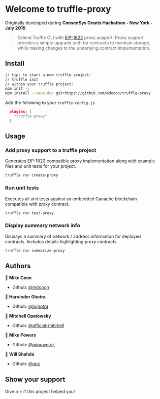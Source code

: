 # Welcome to truffle-proxy

Originally developed during **ConsenSys Grants Hackathon - New York - July 2019**

> Extend Truffle CLI with [EIP-1822](https://github.com/ethereum/EIPs/blob/master/EIPS/eip-1822.md) proxy support. Proxy support provides a simple upgrade path for contracts to maintain storage, while making changes to the underlying contract implementation.

## Install

```sh
// tip: to start a new truffle project:
// truffle init
// within your truffle project:
npm init -y
npm install --save-dev git+https://github.com/mdcoon/truffle-proxy
```

Add the following to your `truffle-config.js`
```json
  plugins: [
    "truffle-proxy"
  ]
```


## Usage

### Add proxy support to a truffle project
Generates EIP-1820 compatible proxy implementation along with example files and
unit tests for your project.
```sh
truffle run create-proxy
```

### Run unit tests
Executes all unit tests against an embedded Ganache blockchain compatible with
proxy contract.
```sh
truffle run test-proxy
```

### Display summary network info
Displays a summary of network / address information for deployed contracts.
Includes details highlighting proxy contracts.
```sh
truffle run summarize-proxy
```

## Authors

👤 **Mike Coon**

- Github: [@mdcoon](https://github.com/mdcoon)

👤 **Harvinder Ghotra**

- Github: [@hghotra](https://github.com/hghotra)

👤 **Mitchell Opatowsky**

- Github: [@official-mitchell](https://github.com/official-mitchell)

👤 **Mike Powers**

- Github: [@mjpowersjr](https://github.com/mjpowersjr)

👤 **Will Shahda**

- Github: [@opz](https://github.com/opz)



## Show your support

Give a ⭐️ if this project helped you!
